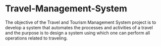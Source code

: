 # Travel-Management-System
The objective of the Travel and Tourism Management System project is to develop a system that automates the processes and activities of a travel and the purpose is to design a system using which one can perform all operations related to traveling.
